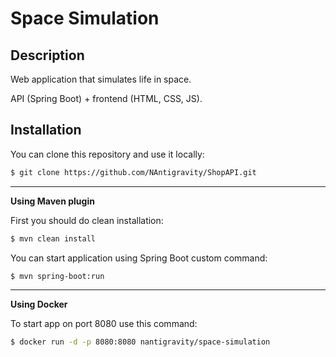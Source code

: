 # Space Simulation

## Description

Web application that simulates life in space.

API (Spring Boot) + frontend (HTML, CSS, JS).

## Installation

You can clone this repository and use it locally:
```sh
$ git clone https://github.com/NAntigravity/ShopAPI.git
```
---
**Using Maven plugin**

First you should do clean installation:
```sh
$ mvn clean install
```
You can start application using Spring Boot custom command:
```sh
$ mvn spring-boot:run
```
---
**Using Docker**

To start app on port 8080 use this command:
```sh
$ docker run -d -p 8080:8080 nantigravity/space-simulation
```